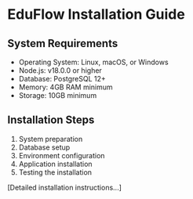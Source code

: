 # EduFlow Installation Guide

## System Requirements
- Operating System: Linux, macOS, or Windows
- Node.js: v18.0.0 or higher
- Database: PostgreSQL 12+
- Memory: 4GB RAM minimum
- Storage: 10GB minimum

## Installation Steps
1. System preparation
2. Database setup
3. Environment configuration
4. Application installation
5. Testing the installation

[Detailed installation instructions...] 